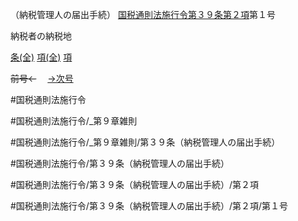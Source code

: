 （納税管理人の届出手続）
[国税通則法施行令第３９条第２項](国税通則法施行＿令＿第３９条第２項)第１号

納税者の納税地

[条(全)](国税通則法施行＿令＿第３９条_.md)    [項(全)](国税通則法施行＿令＿第３９条第２項_.md)    [項](国税通則法施行＿令＿第３９条第２項.md)

~~前号←~~　  [→次号](国税通則法施行＿令＿第３９条第２項第２号.md)

#国税通則法施行令

#国税通則法施行令/_第９章雑則

#国税通則法施行令/_第９章雑則/第３９条（納税管理人の届出手続）

#国税通則法施行令/第３９条（納税管理人の届出手続）

#国税通則法施行令/第３９条（納税管理人の届出手続）/第２項

#国税通則法施行令/第３９条（納税管理人の届出手続）/第２項/第１号

